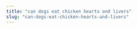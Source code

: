 ```yaml
---
title: "can dogs eat chicken hearts and livers"
slug: "can-dogs-eat-chicken-hearts-and-livers"
---
```


